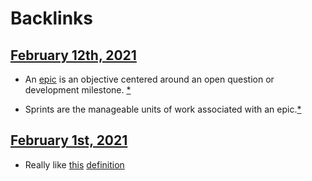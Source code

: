 
# Backlinks
## [February 12th, 2021](<February 12th, 2021.md>)
- An [epic]([epics](<epics.md>)) is an objective centered around an open question or development milestone. [*]([Definitions](<Definitions.md>))

- Sprints are the manageable units of work associated with an epic.[*]([Definitions](<Definitions.md>))

## [February 1st, 2021](<February 1st, 2021.md>)
- Really like [this](((8v8Lq9E8o))) [definition]([Definitions](<Definitions.md>))

